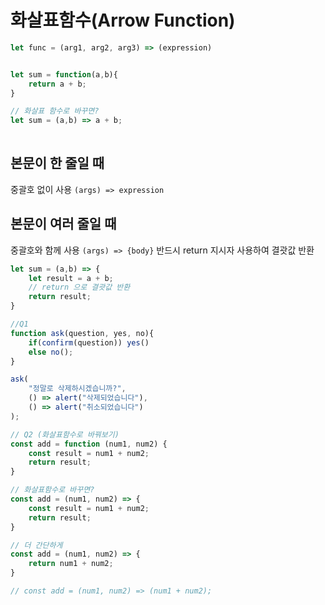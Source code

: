 # 화살표함수(Arrow Function)

```javascript
let func = (arg1, arg2, arg3) => (expression)
```

```javascript

let sum = function(a,b){
    return a + b;
}

// 화살표 함수로 바꾸면?
let sum = (a,b) => a + b;
 
```

## 본문이 한 줄일 때

중괄호 없이 사용
`(args) => expression`

## 본문이 여러 줄일 때

중괄호와 함께 사용
`(args) => {body}`
반드시 return 지시자 사용하여 결괏값 반환

```javascript
let sum = (a,b) => {
    let result = a + b;
    // return 으로 결괏값 반환 
    return result;
}
```

```javascript
//Q1
function ask(question, yes, no){
    if(confirm(question)) yes()
    else no();
}

ask(
    "정말로 삭제하시겠습니까?",
    () => alert("삭제되었습니다"),
    () => alert("취소되었습니다")
); 

// Q2 (화살표함수로 바꿔보기)
const add = function (num1, num2) {
    const result = num1 + num2;
    return result;
}

// 화살표함수로 바꾸면?
const add = (num1, num2) => {
    const result = num1 + num2;
    return result;
}

// 더 간단하게 
const add = (num1, num2) => {
    return num1 + num2;
}

// const add = (num1, num2) => (num1 + num2); 
```
